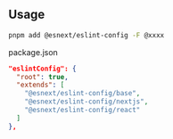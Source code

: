 ## Usage

```sh
pnpm add @esnext/eslint-config -F @xxxx
```

package.json

```json
"eslintConfig": {
  "root": true,
  "extends": [
    "@esnext/eslint-config/base",
    "@esnext/eslint-config/nextjs",
    "@esnext/eslint-config/react"
  ]
},
```
